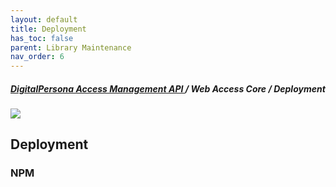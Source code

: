 ```yaml
---
layout: default
title: Deployment
has_toc: false
parent: Library Maintenance
nav_order: 6  
---
```

##### [DigitalPersona Access Management API ](https://hidglobal.github.io/digitalpersona-access-management-api/)/ Web Access Core / Deployment  
![](assets/HID-DPAM-Core.png)  
## Deployment

### NPM
